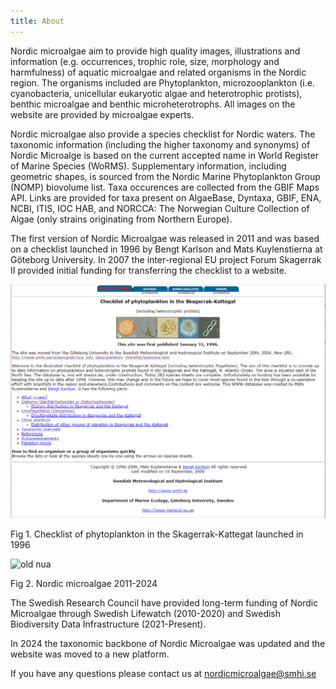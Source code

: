 ```yaml
---
title: About
---
```


Nordic microalgae aim to provide high quality images, illustrations and information (e.g. occurrences, trophic role, size, morphology and harmfulness) of aquatic microalgae and related organisms in the Nordic region. The organisms included are Phytoplankton, microzooplankton (i.e. cyanobacteria, unicellular eukaryotic algae and heterotrophic protists), benthic microalgae and benthic microheterotrophs. All images on the website are provided by microalgae experts.

Nordic microalgae also provide a species checklist for Nordic waters. The taxonomic information (including the higher taxonomy and synonyms) of Nordic Microalge is based on the current accepted name in World Register of Marine Species (WoRMS). Supplementary information, including geometric shapes, is sourced from the Nordic Marine Phytoplankton Group (NOMP) biovolume list. Taxa occurences are collected from the GBIF Maps API. Links are provided for taxa present on AlgaeBase, Dyntaxa, GBIF, ENA, NCBI, ITIS, IOC HAB, and NORCCA: The Norwegian Culture Collection of Algae (only strains originating from Northern Europe).

The first version of Nordic Microalgae was released in 2011 and was based on a checklist launched in 1996 by Bengt Karlson and Mats Kuylenstierna at Göteborg University. In 2007 the inter-regional EU project Forum Skagerrak II provided initial funding for transferring the checklist to a website. 

![checklist](/assets/checklist_1996.png)

Fig 1. Checklist of phytoplankton in the Skagerrak-Kattegat launched in 1996

![old nua](/assets/nordic-microalgae_old.png)

Fig 2. Nordic microalgae 2011-2024

The Swedish Research Council have provided long-term funding of Nordic Microalgae through Swedish Lifewatch (2010-2020) and Swedish Biodiversity Data Infrastructure (2021-Present).

In 2024 the taxonomic backbone of Nordic Microalgae was updated and the website was moved to a new platform.

If you have any questions please contact us at [nordicmicroalgae@smhi.se](mailto:nordicmicroalgae@smhi.se)
